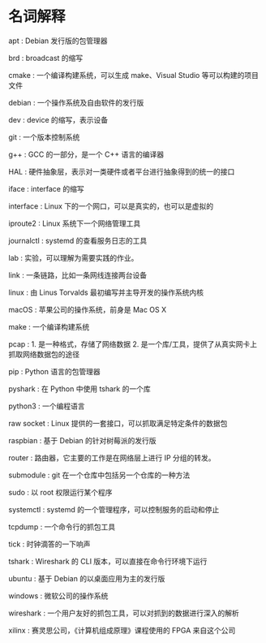 # 名词解释

apt
: Debian 发行版的包管理器

brd
: broadcast 的缩写

cmake
: 一个编译构建系统，可以生成 make、Visual Studio 等可以构建的项目文件

debian
: 一个操作系统及自由软件的发行版

dev
: device 的缩写，表示设备

git
: 一个版本控制系统

g++
: GCC 的一部分，是一个 C++ 语言的编译器

HAL
: 硬件抽象层，表示对一类硬件或者平台进行抽象得到的统一的接口

iface
: interface 的缩写

interface
: Linux 下的一个网口，可以是真实的，也可以是虚拟的

iproute2
: Linux 系统下一个网络管理工具

journalctl
: systemd 的查看服务日志的工具

lab
: 实验，可以理解为需要实践的作业。

link
: 一条链路，比如一条网线连接两台设备

linux
: 由 Linus Torvalds 最初编写并主导开发的操作系统内核

macOS
: 苹果公司的操作系统，前身是 Mac OS X

make
: 一个编译构建系统

pcap
: 1. 是一种格式，存储了网络数据 2. 是一个库/工具，提供了从真实网卡上抓取网络数据包的途径

pip
: Python 语言的包管理器

pyshark
: 在 Python 中使用 tshark 的一个库

python3
: 一个编程语言

raw socket
: Linux 提供的一套接口，可以抓取满足特定条件的数据包

raspbian
: 基于 Debian 的针对树莓派的发行版

router
: 路由器，它主要的工作是在网络层上进行 IP 分组的转发。

submodule
: git 在一个仓库中包括另一个仓库的一种方法

sudo
: 以 root 权限运行某个程序

systemctl
: systemd 的一个管理程序，可以控制服务的启动和停止

tcpdump
: 一个命令行的抓包工具

tick
: 时钟滴答的一下响声

tshark
: Wireshark 的 CLI 版本，可以直接在命令行环境下运行

ubuntu
: 基于 Debian 的以桌面应用为主的发行版

windows
: 微软公司的操作系统

wireshark
: 一个用户友好的抓包工具，可以对抓到的数据进行深入的解析

xilinx
: 赛灵思公司，《计算机组成原理》课程使用的 FPGA 来自这个公司

